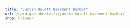 ```yaml
---
title: "Justin Hulett Basement Barber"
url: /cardigan-aberteifi/justin-hulett-basement-barber/
shop: Friseur
---
```

